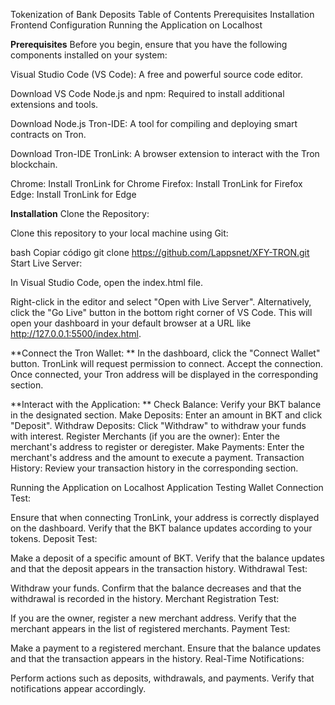 Tokenization of Bank Deposits
Table of Contents
Prerequisites
Installation
Frontend Configuration
Running the Application on Localhost

**Prerequisites**
Before you begin, ensure that you have the following components installed on your system:

Visual Studio Code (VS Code): A free and powerful source code editor.

Download VS Code
Node.js and npm: Required to install additional extensions and tools.

Download Node.js
Tron-IDE: A tool for compiling and deploying smart contracts on Tron.

Download Tron-IDE
TronLink: A browser extension to interact with the Tron blockchain.

Chrome: Install TronLink for Chrome
Firefox: Install TronLink for Firefox
Edge: Install TronLink for Edge

**Installation**
Clone the Repository:

Clone this repository to your local machine using Git:

bash
Copiar código
git clone https://github.com/Lappsnet/XFY-TRON.git
Start Live Server:

In Visual Studio Code, open the index.html file.

Right-click in the editor and select "Open with Live Server".
Alternatively, click the "Go Live" button in the bottom right corner of VS Code.
This will open your dashboard in your default browser at a URL like http://127.0.0.1:5500/index.html.

**Connect the Tron Wallet:
**
In the dashboard, click the "Connect Wallet" button.
TronLink will request permission to connect. Accept the connection.
Once connected, your Tron address will be displayed in the corresponding section.

**Interact with the Application:
**
Check Balance: Verify your BKT balance in the designated section.
Make Deposits: Enter an amount in BKT and click "Deposit".
Withdraw Deposits: Click "Withdraw" to withdraw your funds with interest.
Register Merchants (if you are the owner): Enter the merchant's address to register or deregister.
Make Payments: Enter the merchant's address and the amount to execute a payment.
Transaction History: Review your transaction history in the corresponding section.

Running the Application on Localhost
Application Testing
Wallet Connection Test:

Ensure that when connecting TronLink, your address is correctly displayed on the dashboard.
Verify that the BKT balance updates according to your tokens.
Deposit Test:

Make a deposit of a specific amount of BKT.
Verify that the balance updates and that the deposit appears in the transaction history.
Withdrawal Test:

Withdraw your funds.
Confirm that the balance decreases and that the withdrawal is recorded in the history.
Merchant Registration Test:

If you are the owner, register a new merchant address.
Verify that the merchant appears in the list of registered merchants.
Payment Test:

Make a payment to a registered merchant.
Ensure that the balance updates and that the transaction appears in the history.
Real-Time Notifications:

Perform actions such as deposits, withdrawals, and payments.
Verify that notifications appear accordingly.
